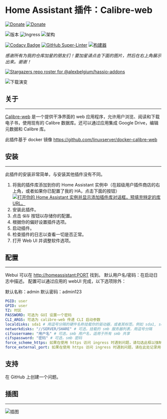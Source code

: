 # Home Assistant 插件：Calibre-web

[![Donate][donation-badge]](https://www.buymeacoffee.com/alexbelgium)
[![Donate][paypal-badge]](https://www.paypal.com/donate/?hosted_button_id=DZFULJZTP3UQA)

![版本](https://img.shields.io/badge/dynamic/json?label=Version&query=%24.version&url=https%3A%2F%2Fraw.githubusercontent.com%2Falexbelgium%2Fhassio-addons%2Fmaster%2Fcalibre_web%2Fconfig.json)
![Ingress](https://img.shields.io/badge/dynamic/json?label=Ingress&query=%24.ingress&url=https%3A%2F%2Fraw.githubusercontent.com%2Falexbelgium%2Fhassio-addons%2Fmaster%2Fcalibre_web%2Fconfig.json)
![架构](https://img.shields.io/badge/dynamic/json?color=success&label=Arch&query=%24.arch&url=https%3A%2F%2Fraw.githubusercontent.com%2Falexbelgium%2Fhassio-addons%2Fmaster%2Fcalibre_web%2Fconfig.json)

[![Codacy Badge](https://app.codacy.com/project/badge/Grade/9c6cf10bdbba45ecb202d7f579b5be0e)](https://www.codacy.com/gh/alexbelgium/hassio-addons/dashboard?utm_source=github.com&utm_medium=referral&utm_content=alexbelgium/hassio-addons&utm_campaign=Badge_Grade)
[![GitHub Super-Linter](https://img.shields.io/github/actions/workflow/status/alexbelgium/hassio-addons/weekly-supelinter.yaml?label=Lint%20code%20base)](https://github.com/alexbelgium/hassio-addons/actions/workflows/weekly-supelinter.yaml)
[![构建器](https://img.shields.io/github/actions/workflow/status/alexbelgium/hassio-addons/onpush_builder.yaml?label=Builder)](https://github.com/alexbelgium/hassio-addons/actions/workflows/onpush_builder.yaml)

[donation-badge]: https://img.shields.io/badge/Buy%20me%20a%20coffee%20(no%20paypal)-%23d32f2f?logo=buy-me-a-coffee&style=flat&logoColor=white
[paypal-badge]: https://img.shields.io/badge/Buy%20me%20a%20coffee%20with%20Paypal-0070BA?logo=paypal&style=flat&logoColor=white

_感谢所有为我的仓库加星的朋友们！要加星请点击下面的图片，然后在右上角展示出来。谢谢！_

[![Stargazers repo roster for @alexbelgium/hassio-addons](https://raw.githubusercontent.com/alexbelgium/hassio-addons/master/.github/stars2.svg)](https://github.com/alexbelgium/hassio-addons/stargazers)

![下载演变](https://raw.githubusercontent.com/alexbelgium/hassio-addons/master/calibre_web/stats.png)

## 关于

---

[Calibre-web](https://github.com/janeczku/calibre-web) 是一个提供干净界面的 web 应用程序，允许用户浏览、阅读和下载电子书，使用现有的 Calibre 数据库。还可以通过应用集成 Google Drive，编辑元数据和 Calibre 库。

此插件基于 docker 镜像 https://github.com/linuxserver/docker-calibre-web

## 安装

---

此插件的安装非常简单，与安装其他插件没有不同。

1. 将我的插件库添加到你的 Home Assistant 实例中（在超级用户插件商店的右上角，或者如果你已配置了我的 HA，点击下面的按钮）
   [![打开你的 Home Assistant 实例并显示添加插件库对话框，预填充特定的库 URL。](https://my.home-assistant.io/badges/supervisor_add_addon_repository.svg)](https://my.home-assistant.io/redirect/supervisor_add_addon_repository/?repository_url=https%3A%2F%2Fgithub.com%2Falexbelgium%2Fhassio-addons)
2. 安装此插件。
3. 点击 `保存` 按钮以存储你的配置。
4. 根据你的偏好设置插件选项。
5. 启动插件。
6. 检查插件的日志以查看一切是否正常。
7. 打开 Web UI 并调整软件选项。

## 配置

---

Webui 可以在 <http://homeassistant:PORT> 找到。
默认用户名/密码：在启动日志中描述。
配置可以通过应用的 webUI 完成，以下选项除外：

默认名称：admin
默认密码：admin123

```yaml
PGID: user
GPID: user
TZ: 时区
PASSWORD: 可选为 GUI 设置一个密码
CLI_ARGS: 可选为 calibre-web 传递 CLI 启动参数
localdisks: sda1 # 用逗号分隔的硬件名称挂载你的驱动器，或者其标签。例如 sda1, sdb1, MYNAS...
networkdisks: "//SERVER/SHARE" # 可选，挂载的 smb 服务器列表，用逗号分隔
cifsusername: "用户名" # 可选，smb 用户名，适用于所有 smb 共享
cifspassword: "密码" # 可选，smb 密码
force_scheme_https: 如果在使用 https 访问 ingress 时遇到问题，请勾选此框以强制使用 https
force_external_port: 如果在使用 https 访问 ingress 时遇到问题，请在此处记录用于访问 HA 的外部端口
```

## 支持

在 GitHub 上创建一个问题。

## 插图

---

![插图](https://calibre-web.com/img/slider/artistdetails.png)

[repository]: https://github.com/alexbelgium/hassio-addons
